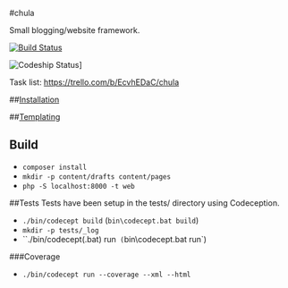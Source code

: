 #chula

Small blogging/website framework.

[![Build Status](https://travis-ci.org/stephcook22/chula.svg?branch=master)](http://travis-ci.org/stephcook22/chula)

![Codeship Status](https://www.codeship.io/projects/814a0670-ca4b-0131-bf83-1a857f2293be/status)]

Task list: https://trello.com/b/EcvhEDaC/chula

##[Installation](https://github.com/stephcook22/chula/wiki/Installation)


##[Templating](https://github.com/stephcook22/chula/wiki/Templating)

## Build
 * `composer install`
 * `mkdir -p content/drafts content/pages`
 * `php -S localhost:8000 -t web`

##Tests
Tests have been setup in the tests/ directory using Codeception.
 * `./bin/codecept build` (`bin\codecept.bat build`)
 * `mkdir -p tests/_log`
 * ``./bin/codecept(.bat) run` (`bin\codecept.bat run`)

###Coverage
 * `./bin/codecept run --coverage --xml --html`

